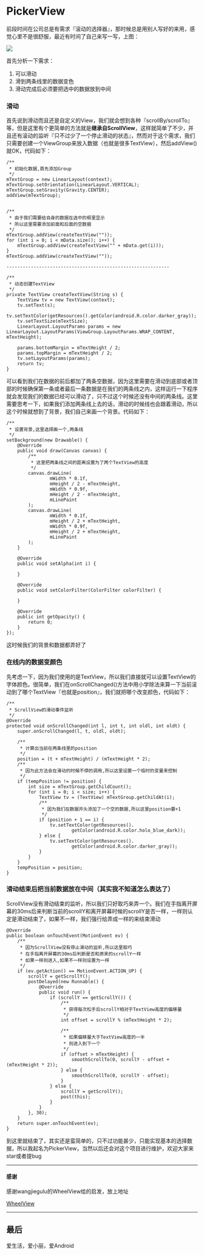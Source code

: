 # PickerView

前段时间在公司总是有需求『滚动的选择器』，那时候总是用别人写好的来用，感觉心里不是很舒服，最近有时间了自己来写一写，上图：

![](http://upload-images.jianshu.io/upload_images/1822424-6d1e3f570799130a.gif?imageMogr2/auto-orient/strip)

首先分析一下需求：

1. 可以滑动
2. 滑到两条线里的数据变色
3. 滑动完成后必须要把选中的数据放到中间


### 滑动

首先说到滑动而且还是自定义的View，我们就会想到各种『scrollBy/scrollTo』等，但是这里有个更简单的方法就是**继承自ScrollView**，这样就简单了不少，并且还有滚动的监听『只不过少了一个停止滑动的状态』，然而对于这个需求，我们只需要创建一个ViewGroup来放入数据（也就是很多TextView），然后addView()就OK，代码如下：

    /**
     * 初始化数据,首先添加Group
     */
    mTextGroup = new LinearLayout(context);
    mTextGroup.setOrientation(LinearLayout.VERTICAL);
    mTextGroup.setGravity(Gravity.CENTER);
    addView(mTextGroup);


    /**
     * 由于我们需要给自身的数据在选中的框里显示
     * 所以这里需要添加前面和后面的空数据
     */
    mTextGroup.addView(createTextView(""));
    for (int i = 0; i < mData.size(); i++) {
        mTextGroup.addView(createTextView("" + mData.get(i)));
    }
    mTextGroup.addView(createTextView(""));
	
	------------------------------------------------------------
	
	/**
     * 动态创建TextView
     */
    private TextView createTextView(String s) {
        TextView tv = new TextView(context);
        tv.setText(s);
        tv.setTextColor(getResources().getColor(android.R.color.darker_gray));
        tv.setTextSize(mTextSize);
        LinearLayout.LayoutParams params = new LinearLayout.LayoutParams(ViewGroup.LayoutParams.WRAP_CONTENT, mTextHeight);

        params.bottomMargin = mTextHeight / 2;
        params.topMargin = mTextHeight / 2;
        tv.setLayoutParams(params);
        return tv;
    }


可以看到我们在数据的前后都加了两条空数据，因为这里需要在滑动到底部或者顶部的时候确保第一条或者最后一条数据是在我们的两条线之内，这样运行一下程序就会发现我们的数据已经可以滑动了，只不过这个时候还没有中间的两条线。这里需要思考一下，如果我们添加两条线上去的话，滑动的时候线也会跟着滑动，所以这个时候就想到了背景，我们自己来画一个背景。代码如下：

	/**
     * 设置背景,这里选择画一个,两条线
     */
    setBackground(new Drawable() {
        @Override
        public void draw(Canvas canvas) {
            /**
             * 这里把两条线之间的距离设置为了两个TextView的高度
             */
            canvas.drawLine(
                    mWidth * 0.1f,
                    mHeight / 2 - mTextHeight,
                    mWidth * 0.9f,
                    mHeight / 2 - mTextHeight,
                    mLinePaint
            );
            canvas.drawLine(
                    mWidth * 0.1f,
                    mHeight / 2 + mTextHeight,
                    mWidth * 0.9f,
                    mHeight / 2 + mTextHeight,
                    mLinePaint
            );
        }

        @Override
        public void setAlpha(int i) {

        }

        @Override
        public void setColorFilter(ColorFilter colorFilter) {

        }

        @Override
        public int getOpacity() {
            return 0;
        }
    });


这时候我们的背景和数据都弄好了


### 在线内的数据变颜色

先考虑一下，因为我们使用的是TextView，所以我们直接就可以设置TextView的字体颜色。很简单，我们在onScrollChanged()方法中用小学除法来算一下当前滚动到了哪个TextView『也就是position』，我们就把哪个改变颜色，代码如下：

    /**
     * ScrollView的滑动事件监听
     */
    @Override
    protected void onScrollChanged(int l, int t, int oldl, int oldt) {
        super.onScrollChanged(l, t, oldl, oldt);

        /**
         * 计算出当前在两条线里的position
         */
        position = (t + mTextHeight) / (mTextHeight * 2);
        /**
         * 因为此方法会在滑动的时候不停的调用,所以这里设置一个临时的变量来控制
         */
        if (tempPosition != position) {
            int size = mTextGroup.getChildCount();
            for (int i = 0; i < size; i++) {
                TextView tv = (TextView) mTextGroup.getChildAt(i);
                /**
                 * 因为我们在数据开头添加了一个空的数据,所以这里position要+1
                 */
                if (position + 1 == i) {
                    tv.setTextColor(getResources().
                            getColor(android.R.color.holo_blue_dark));
                } else {
                    tv.setTextColor(getResources().
                            getColor(android.R.color.darker_gray));
                }
            }
        }
        tempPosition = position;
    }

### 滑动结束后把当前数据放在中间（其实我不知道怎么表达了）


ScrollView没有滑动结束的监听，所以我们只好取巧来弄一个。我们在手指离开屏幕的30ms后来判断当前的scrollY和离开屏幕时候的scrollY是否一样，一样则认定是滑动结束了，如果不一样，我们强行给弄成一样的来结束滑动

    @Override
    public boolean onTouchEvent(MotionEvent ev) {
        /**
         * 因为ScrollView没有停止滑动的监听,所以这里取巧
         * 在手指离开屏幕的30ms后判断是否和原来的scrollY一样
         * 如果一样则进入,如果不一样则设置为一样
         */
        if (ev.getAction() == MotionEvent.ACTION_UP) {
            scrollY = getScrollY();
            postDelayed(new Runnable() {
                @Override
                public void run() {
                    if (scrollY == getScrollY()) {
                        /**
                         * 获得每次松手后scrollY相对于TextView高度的偏移量
                         */
                        int offset = scrollY % (mTextHeight * 2);

                        /**
                         * 如果偏移量大于TextView高度的一半
                         * 则进入到下一个
                         */
                        if (offset > mTextHeight) {
                            smoothScrollTo(0, scrollY - offset + (mTextHeight * 2));
                        } else {
                            smoothScrollTo(0, scrollY - offset);
                        }
                    } else {
                        scrollY = getScrollY();
                        post(this);
                    }
                }
            }, 30);
        }
        return super.onTouchEvent(ev);
    }


到这里就结束了，其实还是蛮简单的，只不过功能甚少，只能实现基本的选择数据，所以我起名为PickerView，当然以后还会对这个项目进行维护，欢迎大家来star或者提bug

---

#### 感谢

感谢wangjiegulu的WheelView给的启发，放上地址

[WheelView](https://github.com/wangjiegulu/WheelView)

---

## 最后

爱生活，爱小丽，爱Android









